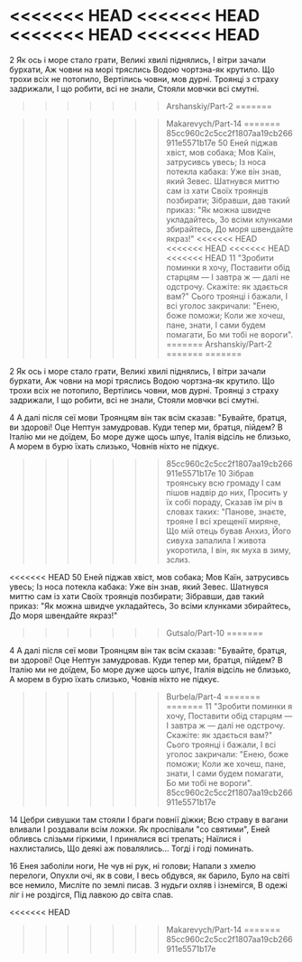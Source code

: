 <<<<<<< HEAD
<<<<<<< HEAD
<<<<<<< HEAD
<<<<<<< HEAD
=======
2 Як ось і море стало грати,
Великі хвилі піднялись,
І вітри зачали бурхати,
Аж човни на морі тряслись
Водою чортзна-як крутило.
Що трохи всіх не потопило,
Вертілись човни, мов дурні.
Троянці з страху задрижали,
І що робити, всі не знали,
Стояли мовчки всі смутні.
>>>>>>> Arshanskiy/Part-2
=======

>>>>>>> Makarevych/Part-14
=======
>>>>>>> 85cc960c2c5cc2f1807aa19cb266911e5571b17e
50 Еней піджав хвіст, мов собака;
Мов Каїн, затрусивсь увесь;
Із носа потекла кабака:
Уже він знав, який Зевес.
Шатнувся миттю сам із хати
Своїх троянців позбирати;
Зібравши, дав такий приказ:
"Як можна швидче укладайтесь,
Зо всіми клунками збирайтесь,
До моря швендайте якраз!"
<<<<<<< HEAD
<<<<<<< HEAD
<<<<<<< HEAD
<<<<<<< HEAD
11 "Зробити поминки я хочу,
Поставити обід старцям —
І завтра ж — далі не одстрочу.
Скажіте: як здається вам?"
Сього троянці і бажали,
І всі уголос закричали:
"Енею, боже поможи;
Коли же хочеш, пане, знати,
І сами будем помагати,
Бо ми тобі не вороги".
=======
>>>>>>> Arshanskiy/Part-2
=======
=======

2 Як ось і море стало грати,
Великі хвилі піднялись,
І вітри зачали бурхати,
Аж човни на морі тряслись
Водою чортзна-як крутило.
Що трохи всіх не потопило,
Вертілись човни, мов дурні.
Троянці з страху задрижали,
І що робити, всі не знали,
Стояли мовчки всі смутні.

4 А далі після сеї мови
Троянцям він так всім сказав:
"Бувайте, братця, ви здорові!
Оце Нептун замудровав.
Куди тепер ми, братця, пійдем?
В Італію ми не доїдем,
Бо море дуже щось шпує,
Італія відсіль не близько,
А морем в бурю їхать слизько,
Човнів ніхто не підкує.

>>>>>>> 85cc960c2c5cc2f1807aa19cb266911e5571b17e
10 Зібрав троянську всю громаду 
І сам пішов надвір до них, 
Просить у їх собі пораду, 
Сказав їм річ в словах таких: 
"Панове, знаєте, трояне І
 всі хрещенії миряне, 
Що мій отець бував Анхиз, 
Його сивуха запалила 
І живота укоротила, 
І він, як муха в зиму, зслиз.

<<<<<<< HEAD
50 Еней піджав хвіст, мов собака; 
Мов Каїн, затрусивсь увесь; 
Із носа потекла кабака: 
Уже він знав, який Зевес. 
Шатнувся миттю сам із хати 
Своїх троянців позбирати; 
Зібравши, дав такий приказ: 
"Як можна швидче укладайтесь, 
Зо всіми клунками збирайтесь, 
До моря швендайте якраз!"
>>>>>>> Gutsalo/Part-10
=======

4 А далі після сеї мови
Троянцям він так всім сказав:
"Бувайте, братця, ви здорові!
Оце Нептун замудровав.
Куди тепер ми, братця, пійдем?
В Італію ми не доїдем,
Бо море дуже щось шпує,
Італія відсіль не близько,
А морем в бурю їхать слизько,
Човнів ніхто не підкує.
>>>>>>> Burbela/Part-4
=======
=======
11 "Зробити поминки я хочу,
Поставити обід старцям —
І завтра ж — далі не одстрочу.
Скажіте: як здається вам?"
Сього троянці і бажали,
І всі уголос закричали:
"Енею, боже поможи;
Коли же хочеш, пане, знати,
І сами будем помагати,
Бо ми тобі не вороги".
>>>>>>> 85cc960c2c5cc2f1807aa19cb266911e5571b17e

14 Цебри сивушки там стояли
І браги повнії діжки;
Всю страву в вагани вливали
І роздавали всім ложки.
Як проспівали "со святими",
Еней обливсь слізьми гіркими,
І принялися всі трепать;
Наїлися і нахлистались,
Що деякі аж повалялись...
Тогді і годі поминать.

16 Енея заболіли ноги,
Не чув ні рук, ні голови;
Напали з хмелю перелоги,
Опухли очі, як в сови,
І весь обдувся, як барило,
Було на світі все немило,
Мисліте по землі писав.
З нудьги охляв і ізнемігся,
В одежі ліг і не роздігся,
Під лавкою до світа спав.

<<<<<<< HEAD
>>>>>>> Makarevych/Part-14
=======
>>>>>>> 85cc960c2c5cc2f1807aa19cb266911e5571b17e
